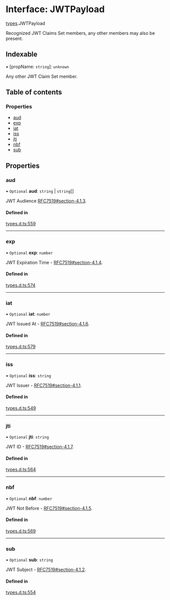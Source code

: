 # Interface: JWTPayload

[types](../modules/types.md).JWTPayload

Recognized JWT Claims Set members, any other members
may also be present.

## Indexable

▪ [propName: `string`]: `unknown`

Any other JWT Claim Set member.

## Table of contents

### Properties

- [aud](types.jwtpayload.md#aud)
- [exp](types.jwtpayload.md#exp)
- [iat](types.jwtpayload.md#iat)
- [iss](types.jwtpayload.md#iss)
- [jti](types.jwtpayload.md#jti)
- [nbf](types.jwtpayload.md#nbf)
- [sub](types.jwtpayload.md#sub)

## Properties

### aud

• `Optional` **aud**: `string` \| `string`[]

JWT Audience [RFC7519#section-4.1.3](https://tools.ietf.org/html/rfc7519#section-4.1.3).

#### Defined in

[types.d.ts:559](https://github.com/panva/jose/blob/v3.14.0/src/types.d.ts#L559)

___

### exp

• `Optional` **exp**: `number`

JWT Expiration Time - [RFC7519#section-4.1.4](https://tools.ietf.org/html/rfc7519#section-4.1.4).

#### Defined in

[types.d.ts:574](https://github.com/panva/jose/blob/v3.14.0/src/types.d.ts#L574)

___

### iat

• `Optional` **iat**: `number`

JWT Issued At - [RFC7519#section-4.1.6](https://tools.ietf.org/html/rfc7519#section-4.1.6).

#### Defined in

[types.d.ts:579](https://github.com/panva/jose/blob/v3.14.0/src/types.d.ts#L579)

___

### iss

• `Optional` **iss**: `string`

JWT Issuer - [RFC7519#section-4.1.1](https://tools.ietf.org/html/rfc7519#section-4.1.1).

#### Defined in

[types.d.ts:549](https://github.com/panva/jose/blob/v3.14.0/src/types.d.ts#L549)

___

### jti

• `Optional` **jti**: `string`

JWT ID - [RFC7519#section-4.1.7](https://tools.ietf.org/html/rfc7519#section-4.1.7).

#### Defined in

[types.d.ts:564](https://github.com/panva/jose/blob/v3.14.0/src/types.d.ts#L564)

___

### nbf

• `Optional` **nbf**: `number`

JWT Not Before - [RFC7519#section-4.1.5](https://tools.ietf.org/html/rfc7519#section-4.1.5).

#### Defined in

[types.d.ts:569](https://github.com/panva/jose/blob/v3.14.0/src/types.d.ts#L569)

___

### sub

• `Optional` **sub**: `string`

JWT Subject - [RFC7519#section-4.1.2](https://tools.ietf.org/html/rfc7519#section-4.1.2).

#### Defined in

[types.d.ts:554](https://github.com/panva/jose/blob/v3.14.0/src/types.d.ts#L554)
